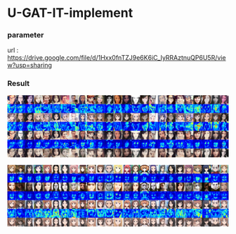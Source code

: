 # U-GAT-IT-implement

### parameter
url : https://drive.google.com/file/d/1Hxx0fnTZJ9e6K6iC_IyRRAztnuQP6U5R/view?usp=sharing

### Result
![x2y](./example/X2Y.jpg)

![y2x](./example/Y2X.jpg)

